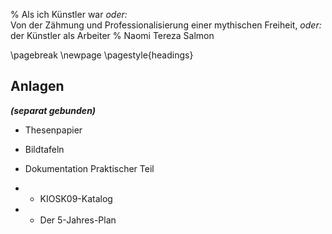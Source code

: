 % Als ich Künstler war *oder:*  \
  Von der Zähmung und Professionalisierung einer mythischen Freiheit, *oder:*  \
  der Künstler als Arbeiter
% Naomi Tereza Salmon


\pagebreak
\newpage
\pagestyle{headings}


## Anlagen

***(separat gebunden)***

* Thesenpapier

* Bildtafeln

* Dokumentation Praktischer Teil
- - KIOSK09-Katalog
- - Der 5-Jahres-Plan